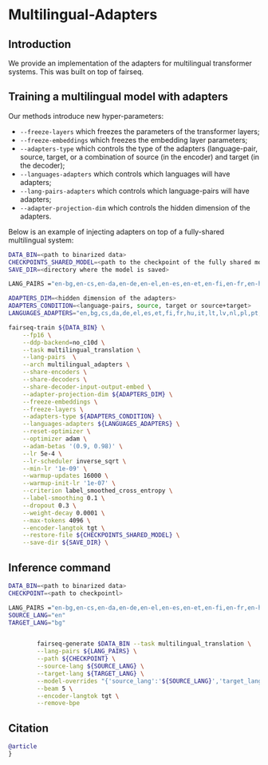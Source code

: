 # Multilingual-Adapters

## Introduction

We provide an implementation of the adapters for multilingual transformer systems. This was built on top of fairseq.

## Training a multilingual model with adapters

Our methods introduce new hyper-parameters:

+ `--freeze-layers` which freezes the parameters of the transformer layers;
+ `--freeze-embeddings` which freezes the embedding layer parameters;
+ `--adapters-type` which controls the type of the adapters (language-pair, source, target, or a combination of source (in the encoder) and target (in the decoder);
+ `--languages-adapters` which controls which languages will have adapters;
+ `--lang-pairs-adapters` which controls which language-pairs will have adapters;
+ `--adapter-projection-dim` which controls the hidden dimension of the adapters.

Below is an example of injecting adapters on top of a fully-shared multilingual system:


```bash
DATA_BIN=<path to binarized data>
CHECKPOINTS_SHARED_MODEL=<path to the checkpoint of the fully shared model>
SAVE_DIR=<directory where the model is saved>

LANG_PAIRS ="en-bg,en-cs,en-da,en-de,en-el,en-es,en-et,en-fi,en-fr,en-hu,en-it,en-lt,en-lv,en-nl,en-pl,en-pt,en-ro,en-sk,en-sl,en-sv,en-mt,en-hr,en-ga,bg-en,cs-en,da-en,de-en,el-en,es-en,et-en,fi-en,fr-en,hu-en,it-en,lt-en,lv-en,nl-en,pl-en,pt-en,ro-en,sk-en,sl-en,sv-en,mt-en,hr-en,ga-en"

ADAPTERS_DIM=<hidden dimension of the adapters>
ADAPTERS_CONDITION=<language-pairs, source, target or source+target>
LANGUAGES_ADAPTERS="en,bg,cs,da,de,el,es,et,fi,fr,hu,it,lt,lv,nl,pl,pt,ro,sk,sl,sv,mt,hr,ga"

fairseq-train ${DATA_BIN} \
    --fp16 \
    --ddp-backend=no_c10d \
    --task multilingual_translation \
    --lang-pairs  \
    --arch multilingual_adapters \
    --share-encoders \
    --share-decoders \
    --share-decoder-input-output-embed \
    --adapter-projection-dim ${ADAPTERS_DIM} \
    --freeze-embeddings \
    --freeze-layers \
    --adapters-type ${ADAPTERS_CONDITION} \
    --languages-adapters ${LANGUAGES_ADAPTERS} \
    --reset-optimizer \
    --optimizer adam \
    --adam-betas '(0.9, 0.98)' \
    --lr 5e-4 \
    --lr-scheduler inverse_sqrt \
    --min-lr '1e-09' \
    --warmup-updates 16000 \
    --warmup-init-lr '1e-07' \
    --criterion label_smoothed_cross_entropy \
    --label-smoothing 0.1 \
    --dropout 0.3 \
    --weight-decay 0.0001 \
    --max-tokens 4096 \
    --encoder-langtok tgt \
    --restore-file ${CHECKPOINTS_SHARED_MODEL} \
    --save-dir ${SAVE_DIR} \
```


## Inference command

```bash
DATA_BIN=<path to binarized data>
CHECKPOINT=<path to checkpointl>

LANG_PAIRS ="en-bg,en-cs,en-da,en-de,en-el,en-es,en-et,en-fi,en-fr,en-hu,en-it,en-lt,en-lv,en-nl,en-pl,en-pt,en-ro,en-sk,en-sl,en-sv,en-mt,en-hr,en-ga,bg-en,cs-en,da-en,de-en,el-en,es-en,et-en,fi-en,fr-en,hu-en,it-en,lt-en,lv-en,nl-en,pl-en,pt-en,ro-en,sk-en,sl-en,sv-en,mt-en,hr-en,ga-en"
SOURCE_LANG="en"
TARGET_LANG="bg"


        fairseq-generate $DATA_BIN --task multilingual_translation \
        --lang-pairs ${LANG_PAIRS} \
        --path ${CHECKPOINT} \
        --source-lang ${SOURCE_LANG} \
        --target-lang ${TARGET_LANG} \
        --model-overrides "{'source_lang':'${SOURCE_LANG}','target_lang':'${TARGET_LANG}'}" \
        --beam 5 \
        --encoder-langtok tgt \
        --remove-bpe 
```


## Citation
```bibtex
@article
}
```
